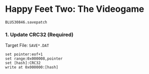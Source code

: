 # Happy Feet  Two: The Videogame 

`BLUS30846.savepatch`

### 1. Update CRC32 (Required)

Target File: `SAVE*.DAT`

```
set pointer:eof+1
set range:0x000008,pointer
set [hash]:CRC32
write at 0x000000:[hash]
```

